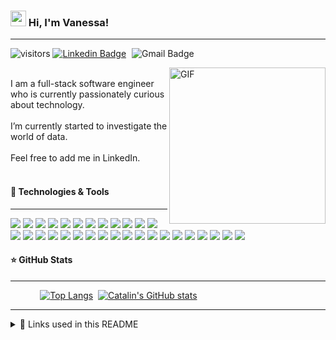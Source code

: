 ### <img src="https://user-images.githubusercontent.com/50116696/117180968-23688f80-adab-11eb-86f4-c73e86d19d46.gif" width="25" height="25"> Hi, I'm Vanessa!

<hr></hr>

![visitors](https://visitor-badge.glitch.me/badge?page_id=page.id) 
<a href="https://www.linkedin.com/in/vanessa-sharine-careaga-camelo-63a95a1b2/" rel="nofollow"><img src="https://camo.githubusercontent.com/93ca47e21e17f622a41d26d599e008e4c30b8a322186f18019bc43d54f57b0c9/68747470733a2f2f696d672e736869656c64732e696f2f62616467652f2d4c696e6b6564496e2d3065373661383f7374796c653d666c61742d737175617265266c6f676f3d4c696e6b6564696e266c6f676f436f6c6f723d7768697465" alt="Linkedin Badge" data-canonical-src="https://img.shields.io/badge/-LinkedIn-0e76a8?style=flat-square&amp;logo=Linkedin&amp;logoColor=white" style="max-width:100%;"></a>
<img src="https://camo.githubusercontent.com/faba74f6fb95df35fba91ca8d1ca0e77df78ccb528e7af1af7513bcf63a1e644/68747470733a2f2f696d672e736869656c64732e696f2f62616467652f2d476d61696c2d6331343433383f7374796c653d666c61742d737175617265266c6f676f3d476d61696c266c6f676f436f6c6f723d7768697465266c696e6b3d6d61696c746f3a65676173686972612e73617975726940676d61696c2e636f6d" alt="Gmail Badge" data-canonical-src="https://img.shields.io/badge/-Gmail-c14438?style=flat-square&amp;logo=Gmail&amp;logoColor=white&amp;link=mailto:vanessasharine@gmail.com" style="max-width:100%; margin-left:5px">

<img align="right" alt="GIF" src="https://user-images.githubusercontent.com/50116696/117180909-0e8bfc00-adab-11eb-9a4d-4796824804f8.png" width="250" >
<br>
I am a full-stack software engineer who is currently passionately curious about technology. 
<br><br>
I’m currently started to investigate the world of data.
<br><br>
Feel free to add me in LinkedIn.
<br><br>


<h4>🧰 Technologies & Tools</h4>

---

![](https://img.shields.io/badge/Code-JavaScript-informational?style=flat&logo=JavaScript&logoColor=white&color=0F80C0)
![](https://img.shields.io/badge/Code-HTML5-informational?style=flat&logo=HTML5&logoColor=white&color=0F80C0)
![](https://img.shields.io/badge/Code-PHP-informational?style=flat&logo=PHP&logoColor=white&color=0F80C0)
![](https://img.shields.io/badge/Code-CSS3-informational?style=flat&logo=CSS3&logoColor=white&color=0F80C0)
![](https://img.shields.io/badge/Code-Angular_8-informational?style=flat&logo=Angular&logoColor=white&color=0F80C0)
![](https://img.shields.io/badge/Code-SQL-informational?style=flat&logo=SQL&logoColor=white&color=0F80C0)
![](https://img.shields.io/badge/Code-Node.js-informational?style=flat&logo=Node.js&logoColor=white&color=0F80C0)
![](https://img.shields.io/badge/Code-Spring-informational?style=flat&logo=Spring&logoColor=white&color=0F80C0)
![](https://img.shields.io/badge/Code-Java-informational?style=flat&logo=Java&logoColor=white&color=0F80C0)
![](https://img.shields.io/badge/Code-XML-informational?style=flat&logo=XML&logoColor=white&color=0F80C0)
![](https://img.shields.io/badge/Code-Yaml-informational?style=flat&logo=Yaml&logoColor=white&color=0F80C0)
![](https://img.shields.io/badge/Code-JSON-informational?style=flat&logo=JSON&logoColor=white&color=0F80C0)
![](https://img.shields.io/badge/Code-Python-informational?style=flat&logo=Python&logoColor=white&color=0F80C0)
![](https://img.shields.io/badge/Code-Pandas-informational?style=flat&logo=Pandas&logoColor=white&color=0F80C0)
![](https://img.shields.io/badge/Code-R-informational?style=flat&logo=R&logoColor=white&color=0F80C0)
![](https://img.shields.io/badge/Tools-Apache-informational?style=flat&logo=Apache&logoColor=white&color=0F80C0)
![](https://img.shields.io/badge/Tools-Composer-informational?style=flat&logo=Composer&logoColor=white&color=0F80C0)
![](https://img.shields.io/badge/Editor-Intellij_IDEA-informational?style=flat&logo=Intellij-IDEA&logoColor=white&color=0F80C0)
![](https://img.shields.io/badge/Tools-Adobe_Photoshop-informational?style=flat&logo=Adobe-Photoshop&logoColor=white&color=0F80C0)
![](https://img.shields.io/badge/Tools-PostgreSQL-informational?style=flat&logo=PostgreSQL&logoColor=white&color=0F80C0)
![](https://img.shields.io/badge/Tools-MySQL-informational?style=flat&logo=MySQL&logoColor=white&color=0F80C0)
![](https://img.shields.io/badge/Tools-SQLite-informational?style=flat&logo=SQLite&logoColor=white&color=0F80C0)
![](https://img.shields.io/badge/Tools-WordPress-informational?style=flat&logo=WordPress&logoColor=white&color=0F80C0)
![](https://img.shields.io/badge/Tools-Firebase-informational?style=flat&logo=Firebase&logoColor=white&color=0F80C0)
![](https://img.shields.io/badge/Tools-Gradle-informational?style=flat&logo=Gradle&logoColor=white&color=0F80C0)
![](https://img.shields.io/badge/Tools-Figma-informational?style=flat&logo=Figma&logoColor=white&color=0F80C0)
![](https://img.shields.io/badge/Tools-Amazon_AWS-informational?style=flat&logo=Amazon-AWS&logoColor=white&color=0F80C0)
![](https://img.shields.io/badge/Tools-GitHub-informational?style=flat&logo=GitHub&logoColor=white&color=0F80C0)
![](https://img.shields.io/badge/Tools-PyCharm-informational?style=flat&logo=PyCharm&logoColor=white&color=0F80C0)
![](https://img.shields.io/badge/Tools-Quarkus-informational?style=flat&logo=PyCharm&logoColor=white&color=0F80C0)
![](https://img.shields.io/badge/Tools-Orange_Data_Mining-informational?style=flat&color=0F80C0)


<!-- ![](https://img.shields.io/badge/Code-Kotlin-informational?style=flat&logo=Kotlin&logoColor=white&color=0F80C0)
![](https://img.shields.io/badge/Tools-Android_Studio-informational?style=flat&logo=Android-Studio&logoColor=white&color=0F80C0)-->

<h4>⭐ GitHub Stats</h4>

---

&nbsp;&nbsp;&nbsp;&nbsp;&nbsp;&nbsp;&nbsp;&nbsp;&nbsp;&nbsp;&nbsp;&nbsp;[![Top Langs](https://github-readme-stats.vercel.app/api/top-langs/?username=VanSharine&hide=html,css&theme=algolia&count_private=true&show_icons=true&layout=compact)](https://github.com/anuraghazra/github-readme-stats)&nbsp;&nbsp;[![Catalin's GitHub stats](https://github-readme-stats.vercel.app/api?username=VanSharine&theme=algolia&count_private=true&show_icons=true)](https://github.com/anuraghazra/github-readme-stats)



---

<details>
<summary>🔗 Links used in this README</summary>
<br>
https://github.com/anuraghazra/github-readme-stats
</details>


<!--
**VanSharine/VanSharine** is a ✨ _special_ ✨ repository because its `README.md` (this file) appears on your GitHub profile.
### <img src="https://user-images.githubusercontent.com/50116696/117180968-23688f80-adab-11eb-86f4-c73e86d19d46.gif" width="25" height="25"> Hi, I'm Vanessa!

📈 My GitHub Stats


